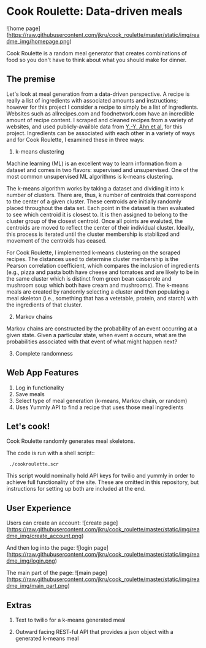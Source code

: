 Cook Roulette: Data-driven meals
=====================
![home page]
(https://raw.githubusercontent.com/jkru/cook_roulette/master/static/img/readme_img/homepage.png)

Cook Roulette is a random meal generator that creates combinations of food so you don't have to think about what you should make for dinner.

The premise 
----- 

Let's look at meal generation from a data-driven perspective. A recipe
is really a list of ingredients with associated amounts and
instructions; however for this project I consider a recipe to simply be a list of ingredients.  Websites such as allrecipes.com and foodnetwork.com
have an incredible amount of recipe content. I scraped and cleaned
recipes from a variety of websites, and used publicly-availble data
from [Y.-Y. Ahn et
al.](http://www.scientificamerican.com/article/flavor-connection-taste-map-interactive/)
for this project. Ingredients can be associated with each other in a variety of
ways and for Cook Roulette, I examined these in three ways:

1. k-means clustering

Machine learning (ML) is an excellent way to learn information from a
dataset and comes in two flavors: supervised and unsupervised. One of
the most common unsupervised ML algorithms is k-means clustering. 

The k-means algorithm works by taking a dataset and dividing it into k
number of clusters. There are, thus, k number of centroids that
correspond to the center of a given cluster. These centroids are
initially randomly placed throughout the data set. Each point in the
dataset is then evaluated to see which centroid it is closest to. It
is then assigned to belong to the cluster group of the closest
centroid. Once all points are evaluted, the centroids are moved to
reflect the center of their individual cluster. Ideally, this process
is iterated until the cluster membership is stabilized and movement of
the centroids has ceased.

For Cook Roulette, I implemented k-means clustering on the scraped
recipes. The distances used to determine cluster membership is the
Pearson correlation coefficient, which compares the inclusion of
ingredients (e.g., pizza and pasta both have cheese and tomatoes and
are likely to be in the same cluster which is distinct from green bean
casserole and mushroom soup which both have cream and mushrooms). The
k-means meals are created by randomly selecting a cluster and then
populating a meal skeleton (i.e., something that has a vetetable,
protein, and starch) with the ingredients of that cluster.

2. Markov chains 

Markov chains are constructed by the probability of
an event occurring at a given state. Given a particular state, when
event a occurs, what are the probabilities associated with that event
of what might happen next?

3. Complete randomness


Web App Features
----------------------- 
1. Log in functionality
2. Save meals
3. Select type of meal generation (k-means, Markov chain, or random)
4. Uses Yummly API to find a recipe that uses those meal ingredients


Let's cook!
-------------
Cook Roulette randomly generates meal skeletons.

The code is run with a shell script::

     ./cookroulette.scr

This script would nominally hold API keys for twilio and yummly in
order to achieve full functionality of the site. These are omitted in
this repository, but instructions for setting up both are included at
the end.





User Experience
-----------------------
Users can create an account:
![create page]
(https://raw.githubusercontent.com/jkru/cook_roulette/master/static/img/readme_img/create_account.png)

And then log into the page:
![login page]
(https://raw.githubusercontent.com/jkru/cook_roulette/master/static/img/readme_img/login.png)

The main part of the page:
![main page]
(https://raw.githubusercontent.com/jkru/cook_roulette/master/static/img/readme_img/main_part.png)


Extras
-----------------------
1. Text to twilio for a k-means generated meal

2. Outward facing REST-ful API that provides a json object with a generated k-means meal

